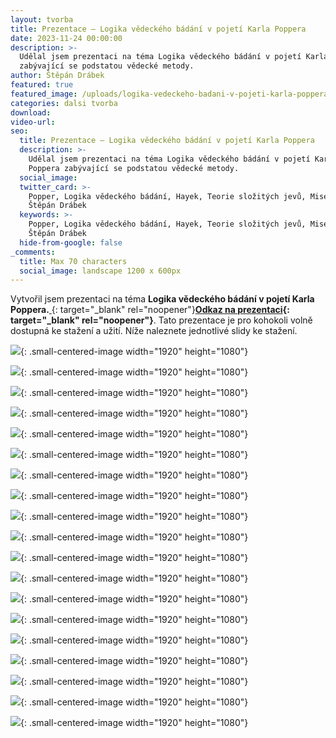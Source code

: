```yaml
---
layout: tvorba
title: Prezentace – Logika vědeckého bádání v pojetí Karla Poppera
date: 2023-11-24 00:00:00
description: >-
  Udělal jsem prezentaci na téma Logika vědeckého bádání v pojetí Karla Poppera
  zabývající se podstatou vědecké metody.
author: Štěpán Drábek
featured: true
featured_image: /uploads/logika-vedeckeho-badani-v-pojeti-karla-poppera.png
categories: dalsi tvorba
download:
video-url:
seo:
  title: Prezentace – Logika vědeckého bádání v pojetí Karla Poppera
  description: >-
    Udělal jsem prezentaci na téma Logika vědeckého bádání v pojetí Karla
    Poppera zabývající se podstatou vědecké metody.
  social_image:
  twitter_card: >-
    Popper, Logika vědeckého bádání, Hayek, Teorie složitých jevů, Mises, Taleb,
    Štěpán Drábek
  keywords: >-
    Popper, Logika vědeckého bádání, Hayek, Teorie složitých jevů, Mises, Taleb,
    Štěpán Drábek
  hide-from-google: false
_comments:
  title: Max 70 characters
  social_image: landscape 1200 x 600px
---
```

Vytvořil jsem prezentaci na téma&nbsp;**Logika vědeckého bádání v pojetí Karla Poppera.**[&nbsp;](https://www.canva.com/design/DAF2GHgEhfY/Mma7iq60coJQbiSe3FqPgg/edit?utm_content=DAF2GHgEhfY&amp;utm_campaign=designshare&amp;utm_medium=link2&amp;utm_source=sharebutton){: target="_blank" rel="noopener"}**[Odkaz na prezentaci](https://www.canva.com/design/DAF2GHgEhfY/Mma7iq60coJQbiSe3FqPgg/edit?utm_content=DAF2GHgEhfY&amp;utm_campaign=designshare&amp;utm_medium=link2&amp;utm_source=sharebutton){: target="_blank" rel="noopener"}**. Tato prezentace je pro kohokoli volně dostupná ke stažení a užití. Níže naleznete jednotlivé slidy ke stažení.

![](/uploads/1-2.png){: .small-centered-image width="1920" height="1080"}



![](/uploads/2-1.png){: .small-centered-image width="1920" height="1080"}



![](/uploads/3-1.png){: .small-centered-image width="1920" height="1080"}



![](/uploads/4-1.png){: .small-centered-image width="1920" height="1080"}



![](/uploads/5-1.png){: .small-centered-image width="1920" height="1080"}

![](/uploads/5-1.png){: .small-centered-image width="1920" height="1080"}



![](/uploads/7-1.png){: .small-centered-image width="1920" height="1080"}



![](/uploads/8-1.png){: .small-centered-image width="1920" height="1080"}



![](/uploads/9-1.png){: .small-centered-image width="1920" height="1080"}



![](/uploads/10-1.png){: .small-centered-image width="1920" height="1080"}



![](/uploads/11-1.png){: .small-centered-image width="1920" height="1080"}



![](/uploads/12-1.png){: .small-centered-image width="1920" height="1080"}



![](/uploads/13-1.png){: .small-centered-image width="1920" height="1080"}



![](/uploads/14-1.png){: .small-centered-image width="1920" height="1080"}



![](/uploads/15-1.png){: .small-centered-image width="1920" height="1080"}



![](/uploads/16-1.png){: .small-centered-image width="1920" height="1080"}



![](/uploads/17-1.png){: .small-centered-image width="1920" height="1080"}



![](/uploads/18-1.png){: .small-centered-image width="1920" height="1080"}



![](/uploads/19-1.png){: .small-centered-image width="1920" height="1080"}